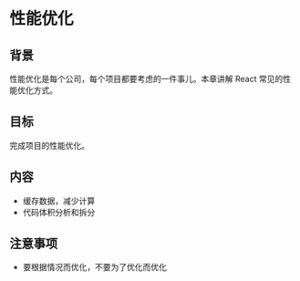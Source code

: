 # 性能优化

## 背景

性能优化是每个公司，每个项目都要考虑的一件事儿。本章讲解 React 常见的性能优化方式。

## 目标

完成项目的性能优化。

## 内容

- 缓存数据，减少计算
- 代码体积分析和拆分

## 注意事项

- 要根据情况而优化，不要为了优化而优化

